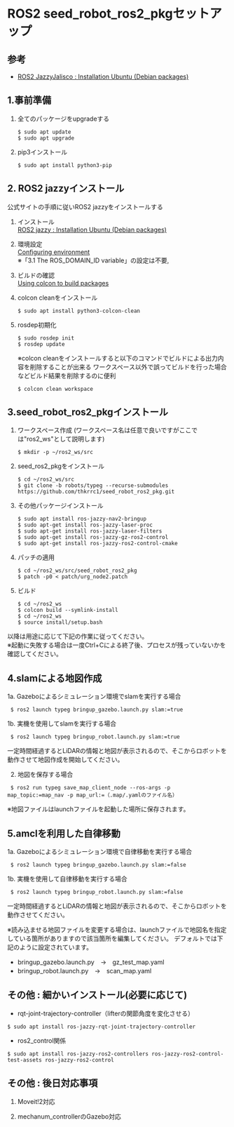 # ROS2 seed_robot_ros2_pkgセットアップ

## 参考
- [ROS2 JazzyJalisco : Installation Ubuntu (Debian packages)](https://docs.ros.org/en/jazzy/Installation/Ubuntu-Install-Debs.html)

## 1.事前準備
1. 全てのパッケージをupgradeする
    ```
    $ sudo apt update
    $ sudo apt upgrade
    ```
2. pip3インストール
    ```terminal
    $ sudo apt install python3-pip
    ```

## 2. ROS2 jazzyインストール
公式サイトの手順に従いROS2 jazzyをインストールする
1. インストール  
[ROS2 jazzy : Installation Ubuntu (Debian packages)](https://docs.ros.org/en/jazzy/Installation/Ubuntu-Install-Debs.html)

1. 環境設定  
[Configuring environment](https://docs.ros.org/en/jazzy/Tutorials/Beginner-CLI-Tools/Configuring-ROS2-Environment.html)  
※「3.1 The ROS_DOMAIN_ID variable」の設定は不要, 

2. ビルドの確認  
[Using colcon to build packages](https://docs.ros.org/en/jazzy/Tutorials/Beginner-Client-Libraries/Colcon-Tutorial.html)  
3. colcon cleanをインストール
    ```terminal
    $ sudo apt install python3-colcon-clean 
    ```
4. rosdep初期化
    ```terminal
    $ sudo rosdep init
    $ rosdep update
    ```
    ※colcon cleanをインストールすると以下のコマンドでビルドによる出力内容を削除することが出来る 
    ワークスペース以外で誤ってビルドを行った場合などビルド結果を削除するのに便利
    ```
    $ colcon clean workspace
    ```

## 3.seed_robot_ros2_pkgインストール
1. ワークスペース作成 
    (ワークスペース名は任意で良いですがここでは"ros2_ws"として説明します)
    ```
    $ mkdir -p ~/ros2_ws/src
    ```
2. seed_ros2_pkgをインストール
    ```terminal
    $ cd ~/ros2_ws/src
    $ git clone -b robots/typeg --recurse-submodules https://github.com/thkrrc1/seed_robot_ros2_pkg.git
    ```
3. その他パッケージインストール
    ```
    $ sudo apt install ros-jazzy-nav2-bringup
    $ sudo apt-get install ros-jazzy-laser-proc
    $ sudo apt-get install ros-jazzy-laser-filters
    $ sudo apt-get install ros-jazzy-gz-ros2-control
    $ sudo apt-get install ros-jazzy-ros2-control-cmake
    ```
4. パッチの適用
    ```
    $ cd ~/ros2_ws/src/seed_robot_ros2_pkg
    $ patch -p0 < patch/urg_node2.patch
    ```
5. ビルド
    ```
    $ cd ~/ros2_ws
    $ colcon build --symlink-install
    $ cd ~/ros2_ws
    $ source install/setup.bash
    ```
    
以降は用途に応じて下記の作業に従ってください。  
※起動に失敗する場合は一度Ctrl+Cによる終了後、プロセスが残っていないかを確認してください。

## 4.slamによる地図作成
1a. Gazeboによるシミュレーション環境でslamを実行する場合
```terminal
 $ ros2 launch typeg bringup_gazebo.launch.py slam:=true
```

1b. 実機を使用してslamを実行する場合
```terminal
 $ ros2 launch typeg bringup_robot.launch.py slam:=true
```
一定時間経過するとLiDARの情報と地図が表示されるので、そこからロボットを動作させて地図作成を開始してください。

2. 地図を保存する場合
```terminal
 $ ros2 run typeg save_map_client_node --ros-args -p map_topic:=map_nav -p map_url:=（.map/.yamlのファイル名）
```
※地図ファイルはlaunchファイルを起動した場所に保存されます。


## 5.amclを利用した自律移動
1a. Gazeboによるシミュレーション環境で自律移動を実行する場合
```terminal
 $ ros2 launch typeg bringup_gazebo.launch.py slam:=false
```

1b. 実機を使用して自律移動を実行する場合
```terminal
 $ ros2 launch typeg bringup_robot.launch.py slam:=false
```
一定時間経過するとLiDARの情報と地図が表示されるので、そこからロボットを動作させてください。

※読み込ませる地図ファイルを変更する場合は、launchファイルで地図名を指定している箇所がありますので該当箇所を編集してください。
デフォルトでは下記のように設定されています。
  - bringup_gazebo.launch.py　→　gz_test_map.yaml
  - bringup_robot.launch.py　→　scan_map.yaml


## その他 : 細かいインストール(必要に応じて)

- rqt-joint-trajectory-controller（lifterの関節角度を変化させる）
```terminal
$ sudo apt install ros-jazzy-rqt-joint-trajectory-controller 
```
- ros2_control関係
```terminal
$ sudo apt install ros-jazzy-ros2-controllers ros-jazzy-ros2-control-test-assets ros-jazzy-ros2-control 
```


## その他 : 後日対応事項
1. Moveit!2対応

2. mechanum_controllerのGazebo対応
